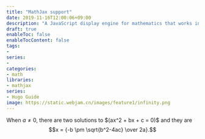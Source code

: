 ```yaml
---
title: "MathJax support"
date: 2019-11-16T12:00:06+09:00
description: "A JavaScript display engine for mathematics that works in all browsers.No more setup for readers. It just works."
draft: true
enableToc: false
enableTocContent: false
tags:
- 
series:
-
categories:
- math
libraries:
- mathjax
series:
- Hugo Guide
image: https://static.webjam.cn/images/feature1/infinity.png
---
```


When $a \ne 0$, there are two solutions to $\(ax^2 + bx + c = 0\)\$ and they are
$$x = {-b \pm \sqrt{b^2-4ac} \over 2a}.$$